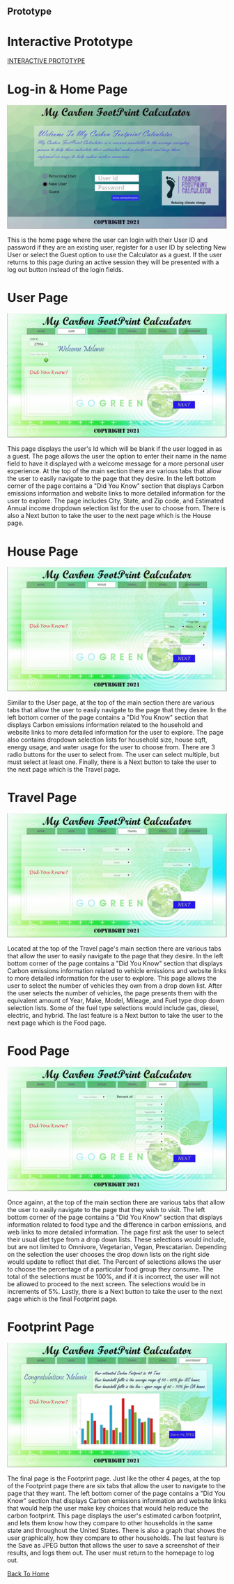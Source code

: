 ## Prototype

# Interactive Prototype
<a href="https://xd.adobe.com/view/ecebd52c-d3e5-4e16-a6a5-15b3a2f68098-b9b8/?fullscreen">INTERACTIVE PROTOTYPE</a>

# Log-in & Home Page
![Log-in & Home Page](https://github.com/montiqum/My_Carbon_Footprint_Calculator/blob/main/Prototypes/Prototype_03122021/homepageproto.JPG)

This is the home page where the user can login with their User ID and password if they are an existing user, register for a user ID by selecting New User or select the Guest option to use the Calculator as a guest. If the user returns to this page during an active session they will be presented with a log out button instead of the login fields.

# User Page
![User Page](https://github.com/montiqum/My_Carbon_Footprint_Calculator/blob/main/Prototypes/Prototype_03122021/UserPage.JPG)

This page displays the user's Id which will be blank if the user logged in as a guest. The page allows the user the option to enter their name in the name field to have it displayed with a welcome message for a more personal user experience. At the top of the main section there are various tabs that allow the user to easily navigate to the page that they desire. In the left bottom corner of the page contains a "Did You Know" section that displays Carbon emissions information and website links to more detailed information for the user to explore. The page includes City, State, and Zip code, and Estimated Annual income dropdown selection list for the user to choose from. There is also a Next button to take the user to the next page which is the House page.

# House Page
![House Page](https://github.com/montiqum/My_Carbon_Footprint_Calculator/blob/main/Prototypes/Prototype_03122021/HousePage3.JPG)

Similar to the User page, at the top of the main section there are various tabs that allow the user to easily navigate to the page that they desire. In the left bottom corner of the page contains a "Did You Know" section that displays Carbon emissions information  related to the household and website links to more detailed information for the user to explore. The page also contains dropdown selection lists for household size, house sqft, energy usage, and water usage for the user to choose from. There are 3 radio buttons for the user to select from. The user can select multiple, but must select at least one. Finally, there is a Next button to take the user to the next page which is the Travel page.

# Travel Page
![Travel Page](https://github.com/montiqum/My_Carbon_Footprint_Calculator/blob/main/Prototypes/Prototype_03122021/TravelPage4.JPG)

Located at the top of the Travel page's main section there are various tabs that allow the user to easily navigate to the page that they desire. In the left bottom corner of the page contains a "Did You Know" section that displays Carbon emissions information  related to vehicle emissions and website links to more detailed information for the user to explore. This page allows the user to select the number of vehicles they own from a drop down list. After the user selects the number of vehicles, the page presents them with the equivalent amount of Year, Make, Model, Mileage, and Fuel type drop down selection lists. Some of the fuel type selections would include gas, diesel, electric, and hybrid. The last feature is a Next button to take the user to the next page which is the Food page.

# Food Page
![Food Page](https://github.com/montiqum/My_Carbon_Footprint_Calculator/blob/main/Prototypes/Prototype_03122021/FoodPage5.JPG)

Once againn, at the top of the main section there are various tabs that allow the user to easily navigate to the page that they wish to visit. The left bottom corner of the page contains a "Did You Know" section that displays information related to food type and the difference in carbon emissions, and web links to more detailed information. The page first ask the user to select their usual diet type from a drop down lists. These selections would include, but are not limited to Omnivore, Vegetarian, Vegan, Prescatarian. Depending on the selection the user chooses the drop down lists on the right side would update to reflect that diet. The Percent of selections allows the user to choose the percentage of a particular food group they consume. The total of the selections must be 100%, and if it is incorrect, the user will not be allowed to proceed to the next screen. The selections would be in increments of 5%. Lastly, there is a Next button to take the user to the next page which is the final Footprint page.

# Footprint Page
![Footprint Page](https://github.com/montiqum/My_Carbon_Footprint_Calculator/blob/main/Prototypes/Prototype_03122021/Footprint6.JPG)

The final page is the Footprint page. Just like the other 4 pages, at the top of the Footprint page there are six tabs that allow the user to navigate to the page that they want. The left bottom corner of the page contains a "Did You Know" section that displays Carbon emissions information and website links that would help the user make key choices that would help reduce the carbon footprint. This page displays the user's estimated carbon footprint, and lets them know how they compare to other households in the same state and throughout the United States. There is also a graph that shows the user graphically, how they compare to other households. The last feature is the Save as JPEG button that allows the user to save a screenshot of their results, and logs them out. The user must return to the homepage to log out.

[Back To Home](https://github.com/montiqum/My_Carbon_Footprint_Calculator)
